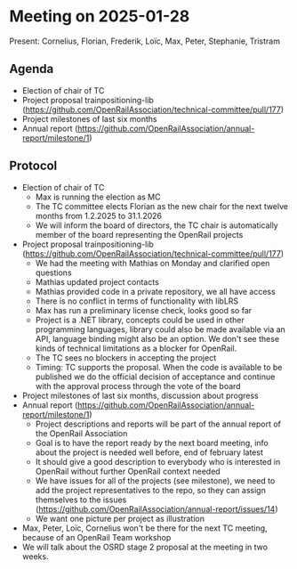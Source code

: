# Meeting on 2025-01-28

Present: Cornelius, Florian, Frederik, Loïc, Max, Peter, Stephanie, Tristram

## Agenda

* Election of chair of TC
* Project proposal trainpositioning-lib (https://github.com/OpenRailAssociation/technical-committee/pull/177)
* Project milestones of last six months
* Annual report (https://github.com/OpenRailAssociation/annual-report/milestone/1)

## Protocol

* Election of chair of TC
  * Max is running the election as MC
  * The TC committee elects Florian as the new chair for the next twelve months from 1.2.2025 to 31.1.2026
  * We will inform the board of directors, the TC chair is automatically member of the board representing the OpenRail projects
* Project proposal trainpositioning-lib (https://github.com/OpenRailAssociation/technical-committee/pull/177)
  * We had the meeting with Mathias on Monday and clarified open questions
  * Mathias updated project contacts
  * Mathias provided code in a private repository, we all have access
  * There is no conflict in terms of functionality with libLRS
  * Max has run a preliminary license check, looks good so far
  * Project is a .NET library, concepts could be used in other programming languages, library could also be made available via an API, language binding might also be an option. We don't see these kinds of technical limitations as a blocker for OpenRail.
  * The TC sees no blockers in accepting the project
  * Timing: TC supports the proposal. When the code is available to be published we do the official decision of acceptance and continue with the approval process through the vote of the board
* Project milestones of last six months, discussion about progress
* Annual report (https://github.com/OpenRailAssociation/annual-report/milestone/1)
  * Project descriptions and reports will be part of the annual report of the OpenRail Association
  * Goal is to have the report ready by the next board meeting, info about the project is needed well before, end of february latest
  * It should give a good description to everybody who is interested in OpenRail without further OpenRail context needed
  * We have issues for all of the projects (see milestone), we need to add the project representatives to the repo, so they can assign themselves to the issues (https://github.com/OpenRailAssociation/annual-report/issues/14)
  * We want one picture per project as illustration
* Max, Peter, Loïc, Cornelius won't be there for the next TC meeting, because of an OpenRail Team workshop
* We will talk about the OSRD stage 2 proposal at the meeting in two weeks.

